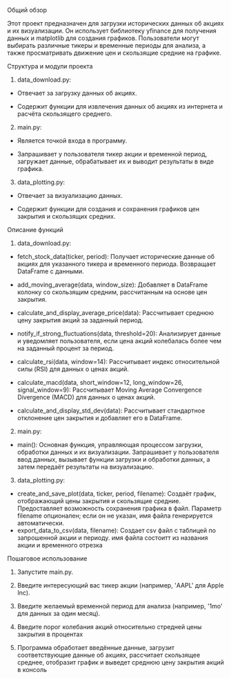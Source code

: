 Общий обзор

Этот проект предназначен для загрузки исторических данных об акциях и их визуализации. Он использует библиотеку yfinance для получения данных и matplotlib для создания графиков. Пользователи могут выбирать различные тикеры и временные периоды для анализа, а также просматривать движение цен и скользящие средние на графике.

Структура и модули проекта

1. data_download.py:

- Отвечает за загрузку данных об акциях.

- Содержит функции для извлечения данных об акциях из интернета и расчёта скользящего среднего.



2. main.py:

- Является точкой входа в программу.

- Запрашивает у пользователя тикер акции и временной период, загружает данные, обрабатывает их и выводит результаты в виде графика.



3. data_plotting.py:

- Отвечает за визуализацию данных.

- Содержит функции для создания и сохранения графиков цен закрытия и скользящих средних.



Описание функций



1. data_download.py:

- fetch_stock_data(ticker, period): Получает исторические данные об акциях для указанного тикера и временного периода. Возвращает DataFrame с данными.

- add_moving_average(data, window_size): Добавляет в DataFrame колонку со скользящим средним, рассчитанным на основе цен закрытия.

- calculate_and_display_average_price(data): Рассчитывает среднюю цену закрытия акций за заданный период.

- notify_if_strong_fluctuations(data, threshold=20): Анализирует данные и уведомляет пользователя, если цена акций колебалась более чем на заданный процент за период.

- calculate_rsi(data, window=14): Рассчитывает индекс относительной силы (RSI) для данных о ценах акций.

- calculate_macd(data, short_window=12, long_window=26, signal_window=9):  Рассчитывает Moving Average Convergence Divergence (MACD) для данных о ценах акций.

- calculate_and_display_std_dev(data): Рассчитывает стандартное отклонение цен закрытия и добавляет его в DataFrame.

2. main.py:

- main(): Основная функция, управляющая процессом загрузки, обработки данных и их визуализации. 
Запрашивает у пользователя ввод данных, вызывает функции загрузки и обработки данных, а затем передаёт результаты на визуализацию.



3. data_plotting.py:

- create_and_save_plot(data, ticker, period, filename): Создаёт график, отображающий цены закрытия и скользящие средние. Предоставляет возможность сохранения графика в файл. Параметр filename опционален; если он не указан, имя файла генерируется автоматически.
- export_data_to_csv(data, filename): Cоздает csv файл с таблицей по запрошенной акции и периоду. имя файла состоитт из названия акции и временного отрезка


Пошаговое использование

1. Запустите main.py.

2. Введите интересующий вас тикер акции (например, 'AAPL' для Apple Inc).

3. Введите желаемый временной период для анализа (например, '1mo' для данных за один месяц).

4. Введите порог колебания акций относительно стредней цены закрытия в процентах

5. Программа обработает введённые данные, загрузит соответствующие данные об акциях, рассчитает скользящее среднее, отобразит график и выведет среднюю цену закрытия акций в консоль